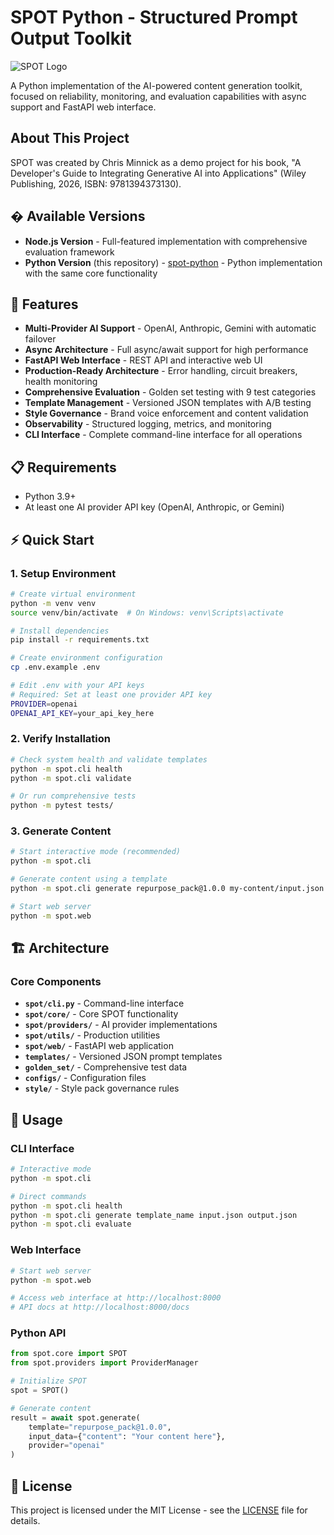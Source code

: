 # SPOT Python - Structured Prompt Output Toolkit

![SPOT Logo](../docs/spot-logo.png)

A Python implementation of the AI-powered content generation toolkit, focused on reliability, monitoring, and evaluation capabilities with async support and FastAPI web interface.

## About This Project

SPOT was created by Chris Minnick as a demo project for his book, "A Developer's Guide to Integrating Generative AI into Applications" (Wiley Publishing, 2026, ISBN: 9781394373130).

## � Available Versions

- **Node.js Version** - Full-featured implementation with comprehensive evaluation framework
- **Python Version** (this repository) - [spot-python](https://github.com/chrisminnick/spot-python) - Python implementation with the same core functionality

## 🚀 Features

- **Multi-Provider AI Support** - OpenAI, Anthropic, Gemini with automatic failover
- **Async Architecture** - Full async/await support for high performance
- **FastAPI Web Interface** - REST API and interactive web UI
- **Production-Ready Architecture** - Error handling, circuit breakers, health monitoring
- **Comprehensive Evaluation** - Golden set testing with 9 test categories
- **Template Management** - Versioned JSON templates with A/B testing
- **Style Governance** - Brand voice enforcement and content validation
- **Observability** - Structured logging, metrics, and monitoring
- **CLI Interface** - Complete command-line interface for all operations

## 📋 Requirements

- Python 3.9+
- At least one AI provider API key (OpenAI, Anthropic, or Gemini)

## ⚡ Quick Start

### 1. Setup Environment

```bash
# Create virtual environment
python -m venv venv
source venv/bin/activate  # On Windows: venv\Scripts\activate

# Install dependencies
pip install -r requirements.txt

# Create environment configuration
cp .env.example .env

# Edit .env with your API keys
# Required: Set at least one provider API key
PROVIDER=openai
OPENAI_API_KEY=your_api_key_here
```

### 2. Verify Installation

```bash
# Check system health and validate templates
python -m spot.cli health
python -m spot.cli validate

# Or run comprehensive tests
python -m pytest tests/
```

### 3. Generate Content

```bash
# Start interactive mode (recommended)
python -m spot.cli

# Generate content using a template
python -m spot.cli generate repurpose_pack@1.0.0 my-content/input.json output.json

# Start web server
python -m spot.web
```

## 🏗️ Architecture

### Core Components

- **`spot/cli.py`** - Command-line interface
- **`spot/core/`** - Core SPOT functionality
- **`spot/providers/`** - AI provider implementations
- **`spot/utils/`** - Production utilities
- **`spot/web/`** - FastAPI web application
- **`templates/`** - Versioned JSON prompt templates
- **`golden_set/`** - Comprehensive test data
- **`configs/`** - Configuration files
- **`style/`** - Style pack governance rules

## 🤖 Usage

### CLI Interface

```bash
# Interactive mode
python -m spot.cli

# Direct commands
python -m spot.cli health
python -m spot.cli generate template_name input.json output.json
python -m spot.cli evaluate
```

### Web Interface

```bash
# Start web server
python -m spot.web

# Access web interface at http://localhost:8000
# API docs at http://localhost:8000/docs
```

### Python API

```python
from spot.core import SPOT
from spot.providers import ProviderManager

# Initialize SPOT
spot = SPOT()

# Generate content
result = await spot.generate(
    template="repurpose_pack@1.0.0",
    input_data={"content": "Your content here"},
    provider="openai"
)
```

## 📄 License

This project is licensed under the MIT License - see the [LICENSE](LICENSE) file for details.
